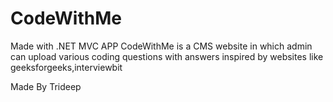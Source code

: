 # CodeWithMe
Made with .NET MVC APP 
CodeWithMe is a CMS website in which admin can upload various coding questions with answers inspired by websites like geeksforgeeks,interviewbit

Made By Trideep